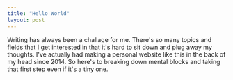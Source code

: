 ```yaml
---
title: "Hello World"
layout: post
---
```


Writing has always been a challage for me. There's so many topics and fields that I get interested in that it's hard to sit down and plug away my thoughts. I've actually had making a personal website like this in the back of my head since 2014. So here's to breaking down mental blocks and taking that first step even if it's a tiny one. 

